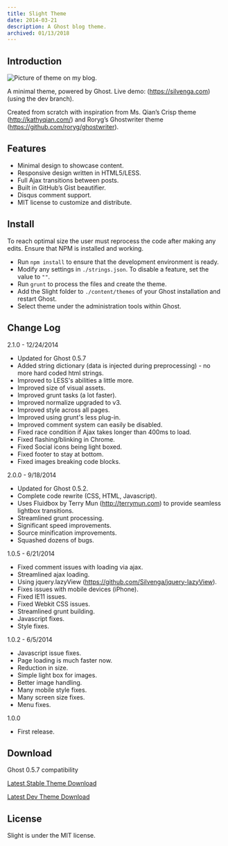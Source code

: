 ```yaml
---
title: Slight Theme
date: 2014-03-21
description: A Ghost blog theme.
archived: 01/13/2018
---
```


## Introduction

![Picture of theme on my blog.](/posts/archive/content/images/2014/09/2014-09-28_11-35-03.png)

A minimal theme, powered by Ghost. Live demo: (https://silvenga.com) (using the dev branch).

Created from scratch with inspiration from Ms. Qian’s Crisp theme (http://kathyqian.com/) and Roryg’s Ghostwriter theme (https://github.com/roryg/ghostwriter).

## Features

* Minimal design to showcase content.
* Responsive design written in HTML5/LESS.
* Full Ajax transitions between posts.
* Built in GitHub’s Gist beautifier.
* Disqus comment support.
* MIT license to customize and distribute.

## Install

To reach optimal size the user must reprocess the code after making any edits. Ensure that NPM is installed and working.

* Run `npm install` to ensure that the development environment is ready.
* Modify any settings in `./strings.json`. To disable a feature, set the value to `""`.
* Run `grunt` to process the files and create the theme.
* Add the Slight folder to `./content/themes` of your Ghost installation and restart Ghost.
* Select theme under the administration tools within Ghost.

## Change Log

2.1.0 - 12/24/2014

* Updated for Ghost 0.5.7
* Added string dictionary (data is injected during preprocessing) - no more hard coded html strings.
* Improved to LESS's abilities a little more.
* Improved size of visual assets.
* Improved grunt tasks (a lot faster).
* Improved normalize upgraded to v3.
* Improved style across all pages.
* Improved using grunt's less plug-in.
* Improved comment system can easily be disabled.
* Fixed race condition if Ajax takes longer than 400ms to load.
* Fixed flashing/blinking in Chrome.
* Fixed Social icons being light boxed.
* Fixed footer to stay at bottom.
* Fixed images breaking code blocks.

2.0.0 - 9/18/2014

* Updated for Ghost 0.5.2.
* Complete code rewrite (CSS, HTML, Javascript).
* Uses Fluidbox by Terry Mun (http://terrymun.com) to provide seamless lightbox transitions.
* Streamlined grunt processing.
* Significant speed improvements.
* Source minification improvements.
* Squashed dozens of bugs.

1.0.5 - 6/21/2014

* Fixed comment issues with loading via ajax.
* Streamlined ajax loading.
* Using jquery.lazyView (https://github.com/Silvenga/jquery-lazyView).
* Fixes issues with mobile devices (iPhone).
* Fixed IE11 issues.
* Fixed Webkit CSS issues.
* Streamlined grunt building.
* Javascript fixes.
* Style fixes.

1.0.2 - 6/5/2014

* Javascript issue fixes.
* Page loading is much faster now.
* Reduction in size.
* Simple light box for images.
* Better image handling.
* Many mobile style fixes.
* Many screen size fixes.
* Menu fixes.

1.0.0

* First release.

## Download

Ghost 0.5.7 compatibility

[Latest Stable Theme Download](https://github.com/Silvenga/Slight-Theme/archive/stable.zip)

[Latest Dev Theme Download](https://github.com/Silvenga/Slight-Theme/archive/master.zip)

## License

Slight is under the MIT license.
